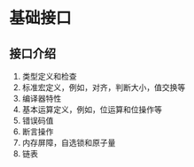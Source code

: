 # 基础接口
## 接口介绍
1. 类型定义和检查
2. 标准宏定义，例如，对齐，判断大小，值交换等
3. 编译器特性
4. 基本运算定义，例如，位运算和位操作等
5. 错误码值
6. 断言操作
7. 内存屏障，自选锁和原子量
8. 链表

